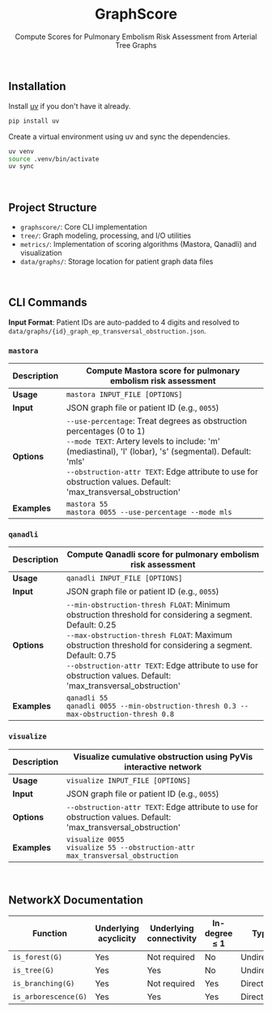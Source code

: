 <div align="center">

# GraphScore

Compute Scores for Pulmonary Embolism Risk Assessment from Arterial Tree Graphs

</div>

&#160;

## Installation

Install [uv](https://docs.astral.sh/uv/) if you don't have it already.

```bash
pip install uv
```

Create a virtual environment using uv and sync the dependencies.

```bash
uv venv
source .venv/bin/activate
uv sync
```

&#160;

## Project Structure

- `graphscore/`: Core CLI implementation
- `tree/`: Graph modeling, processing, and I/O utilities
- `metrics/`: Implementation of scoring algorithms (Mastora, Qanadli) and visualization
- `data/graphs/`: Storage location for patient graph data files

&#160;

## CLI Commands

**Input Format**: Patient IDs are auto-padded to 4 digits and resolved to `data/graphs/{id}_graph_ep_transversal_obstruction.json`.

### `mastora`

| **Description** | Compute Mastora score for pulmonary embolism risk assessment                                                                                                                                                                                                                                         |
| --------------- | ---------------------------------------------------------------------------------------------------------------------------------------------------------------------------------------------------------------------------------------------------------------------------------------------------- |
| **Usage**       | `mastora INPUT_FILE [OPTIONS]`                                                                                                                                                                                                                                                                       |
| **Input**       | JSON graph file or patient ID (e.g., `0055`)                                                                                                                                                                                                                                                         |
| **Options**     | `--use-percentage`: Treat degrees as obstruction percentages (0 to 1)<br>`--mode TEXT`: Artery levels to include: 'm' (mediastinal), 'l' (lobar), 's' (segmental). Default: 'mls'<br>`--obstruction-attr TEXT`: Edge attribute to use for obstruction values. Default: 'max_transversal_obstruction' |
| **Examples**    | `mastora 55`<br>`mastora 0055 --use-percentage --mode mls`                                                                                                                                                                                                                                           |

### `qanadli`

| **Description** | Compute Qanadli score for pulmonary embolism risk assessment                                                                                                                                                                                                                                                                            |
| --------------- | --------------------------------------------------------------------------------------------------------------------------------------------------------------------------------------------------------------------------------------------------------------------------------------------------------------------------------------- |
| **Usage**       | `qanadli INPUT_FILE [OPTIONS]`                                                                                                                                                                                                                                                                                                          |
| **Input**       | JSON graph file or patient ID (e.g., `0055`)                                                                                                                                                                                                                                                                                            |
| **Options**     | `--min-obstruction-thresh FLOAT`: Minimum obstruction threshold for considering a segment. Default: 0.25<br>`--max-obstruction-thresh FLOAT`: Maximum obstruction threshold for considering a segment. Default: 0.75<br>`--obstruction-attr TEXT`: Edge attribute to use for obstruction values. Default: 'max_transversal_obstruction' |
| **Examples**    | `qanadli 55`<br>`qanadli 0055 --min-obstruction-thresh 0.3 --max-obstruction-thresh 0.8`                                                                                                                                                                                                                                                |

### `visualize`

| **Description** | Visualize cumulative obstruction using PyVis interactive network                                                |
| --------------- | --------------------------------------------------------------------------------------------------------------- |
| **Usage**       | `visualize INPUT_FILE [OPTIONS]`                                                                                |
| **Input**       | JSON graph file or patient ID (e.g., `0055`)                                                                    |
| **Options**     | `--obstruction-attr TEXT`: Edge attribute to use for obstruction values. Default: 'max_transversal_obstruction' |
| **Examples**    | `visualize 0055`<br>`visualize 55 --obstruction-attr max_transversal_obstruction`                               |

&#160;

## NetworkX Documentation

| Function             | Underlying acyclicity | Underlying connectivity | In-degree ≤ 1 | Type       | Morgane's graphs compatibility |
| -------------------- | --------------------- | ----------------------- | ------------- | ---------- | ------------------------------ |
| `is_forest(G)`       | Yes                   | Not required            | No            | Undirected | Yes                            |
| `is_tree(G)`         | Yes                   | Yes                     | No            | Undirected | Yes                            |
| `is_branching(G)`    | Yes                   | Not required            | Yes           | Directed   | Yes                            |
| `is_arborescence(G)` | Yes                   | Yes                     | Yes           | Directed   | Yes                            |
